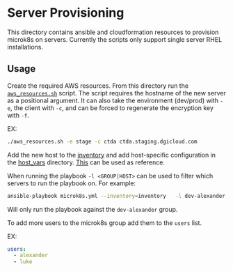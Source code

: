 # Server Provisioning

This directory contains ansible and cloudformation resources to provision
microk8s on servers. Currently the scripts only support single server RHEL
installations.

## Usage

Create the required AWS resources. From this directory run the
[`aws_resources.sh`](./aws_resources.sh) script. The script requires the
hostname of the new server as a positional argument. It can also take the
environment (dev/prod) with `-e`, the client with `-c`, and can be forced to
regenerate the encryption key with `-f`.

EX:
```bash
./aws_resources.sh -e stage -c ctda ctda.staging.dgicloud.com
```

Add the new host to the [inventory](./inventory) and add host-specific
configuration in the [host_vars](./host_vars/) directory.
[This](./host_vars/micro.doge.irish.yml) can be used as reference.

When running the playbook `-l <GROUP|HOST>` can be used to filter which servers
to run the playbook on. For example:

```bash
ansible-playbook microk8s.yml --inventory=inventory   -l dev-alexander
```
Will only run the playbook against the `dev-alexander` group.

To add more users to the microk8s group add them to the `users` list.

EX:
```yaml
users:
  - alexander
  - luke
```